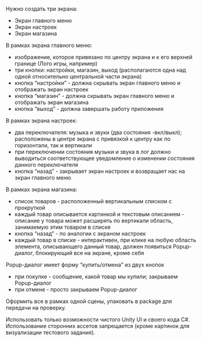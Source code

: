 Нужно создать три экрана:
- Экран главного меню
- Экран настроек
- Экран магазина

В рамках экрана главного меню:
- изображение, которое привязано по центру экрана и к его верхней границе (Лого игры, например)
- три кнопки: настройки, магазин, выход (располагаются одна над одной относительно центральной части экрана)
- кнопка “настройки” - должна скрывать экран главного меню и отображать экран настроек
- кнопка “магазин” - должна скрывать экран главного меню и отображать экран магазина
- кнопка “выход” - должна завершать работу приложения

В рамках экрана настроек:
- два переключателя: музыка и звуки (два состояния -вкл/выкл); расположены в центре экрана с привязкой к центру как по горизонтали, так и вертикали
- при переключении состояния музыки и звука в лог должно выводиться соответствующее уведомление о изменении состояния данного переключателя
- кнопка “назад” - закрывает экран настроек и возвращает нас на экран главного меню

В рамках экрана магазина:
- список товаров - расположенный вертикальным списком с прокруткой
- каждый товар описывается картинкой и текстовым описанием - описание у товара может расширять по вертикали область, занимаемую этим товаром в списке
- кнопка “назад” - по аналогии с экраном настроек
- каждый товар в списке - интерактивен, при клике на любую область элемента, описывающего данный товар, должен появиться Popup-диалог, блокирующий все на экране, кроме себя

Popup-диалог имеет форму “купить/отмена” из двух кнопок
- при покупке - сообщение, какой товар мы купили; закрываем Popup-диалог
- при отмене - просто закрываем Popup-диалог

Оформить все в рамках одной сцены, упаковать в package для передачи на проверку.

Использовать только возможности чистого Unity UI и своего кода C#.
Использование сторонних ассетов запрещается (кроме картинок для визуализации тестового задания).
